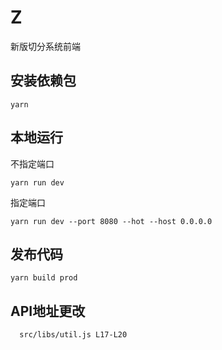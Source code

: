 # Z
新版切分系统前端

## 安装依赖包
  ```
  yarn
  ```
## 本地运行

不指定端口

  ```
  yarn run dev
  ```

指定端口

  ```
  yarn run dev --port 8080 --hot --host 0.0.0.0
  ```

## 发布代码

  ```
  yarn build prod
  ```

## API地址更改
```
  src/libs/util.js L17-L20
```  
